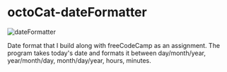 # octoCat-dateFormatter
![dateFormatter](https://github.com/matwal42083/octoCat-dateFormatter/assets/115494989/5ad38237-a07d-4c88-8562-1f05e32409d9)

Date format that I build along with freeCodeCamp as an assignment. The program takes today's date and formats it
between day/month/year, year/month/day, month/day/year, hours, minutes.
